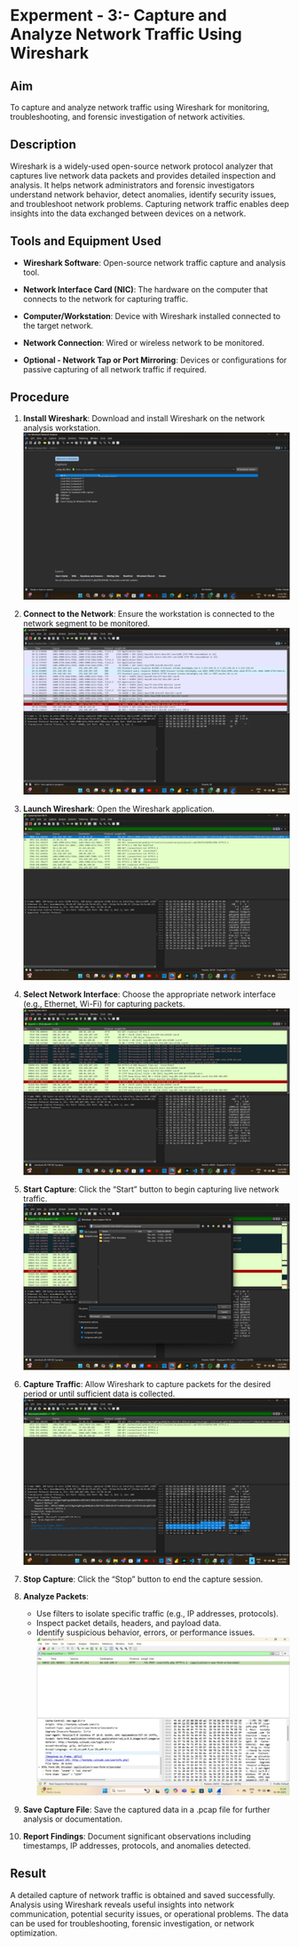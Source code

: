 # Experment - 3:- Capture and Analyze Network Traffic Using Wireshark

## Aim
To capture and analyze network traffic using Wireshark for monitoring, troubleshooting, and forensic investigation of network activities.

## Description
Wireshark is a widely-used open-source network protocol analyzer that captures live network data packets and provides detailed inspection and analysis. It helps network administrators and forensic investigators understand network behavior, detect anomalies, identify security issues, and troubleshoot network problems. Capturing network traffic enables deep insights into the data exchanged between devices on a network.

## Tools and Equipment Used
- **Wireshark Software**: Open-source network traffic capture and analysis tool.

- **Network Interface Card (NIC)**: The hardware on the computer that connects to the network for capturing traffic.

- **Computer/Workstation**: Device with Wireshark installed connected to the target network.

- **Network Connection**: Wired or wireless network to be monitored.

- **Optional - Network Tap or Port Mirroring**: Devices or configurations for passive capturing of all network traffic if required.




## Procedure
1. **Install Wireshark**: Download and install Wireshark on the network analysis workstation.
![alt text](<Screen Shorts/Exp 3/Screenshot 2025-09-01 232618.png>)
2. **Connect to the Network**: Ensure the workstation is connected to the network segment to be monitored.
![alt text](<Screen Shorts/Exp 3/Screenshot 2025-09-01 232654.png>)
3. **Launch Wireshark**: Open the Wireshark application.
![alt text](<Screen Shorts/Exp 3/Screenshot 2025-09-01 233337.png>)
4. **Select Network Interface**: Choose the appropriate network interface (e.g., Ethernet, Wi-Fi) for capturing packets.
![alt text](<Screen Shorts/Exp 3/Screenshot 2025-09-01 233440.png>)
5. **Start Capture**: Click the “Start” button to begin capturing live network traffic.
![alt text](<Screen Shorts/Exp 3/Screenshot 2025-09-01 233540.png>)
6. **Capture Traffic**: Allow Wireshark to capture packets for the desired period or until sufficient data is collected.
![alt text](<Screen Shorts/Exp 3/Screenshot 2025-09-01 234958.png>)
7. **Stop Capture**: Click the “Stop” button to end the capture session.
8. **Analyze Packets**:
   - Use filters to isolate specific traffic (e.g., IP addresses, protocols).
   - Inspect packet details, headers, and payload data.
   - Identify suspicious behavior, errors, or performance issues.
   ![alt text](<Screen Shorts/Exp 3/WhatsApp Image 2025-09-01 at 23.52.31_41f515f7.jpg>)

9. **Save Capture File**: Save the captured data in a .pcap file for further analysis or documentation.
10. **Report Findings**: Document significant observations including timestamps, IP addresses, protocols, and anomalies detected.

## Result
A detailed capture of network traffic is obtained and saved successfully. Analysis using Wireshark reveals useful insights into network communication, potential security issues, or operational problems. The data can be used for troubleshooting, forensic investigation, or network optimization.

